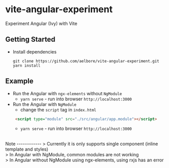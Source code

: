 # vite-angular-experiment
Experiment Angular (Ivy) with Vite

Getting Started
------------
* Install dependencies
  ```
  git clone https://github.com/aelbore/vite-angular-experiment.git
  yarn install
  ```

Example
------------
* Run the Angular with `ngx-elements` without `NgModule`
  - `yarn serve` - run into browser `http://localhost:3000`
* Run the Angular with `NgModule`    
  - change the `script` tag in `index.html`
  ```html
   <script type="module" src="./src/angular/app.module"></script>
  ```
  - `yarn serve` - run into browser `http://localhost:3000`

<br />
Note
------------
> Currently it is only supports single component (inline template and styles)
<br />
>   In Angular with NgModule, common modules are not working
<br />
>   In Angular without NgModule using ngx-elements, using rxjs has an error